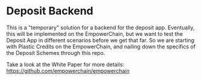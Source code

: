 # Deposit Backend

This is a "temporary" solution for a backend for the deposit app. Eventually, this will be implemented on the EmpowerChain, but we want to test the Deposit App in different scenarios before we get that far. So we are starting with Plastic Credits on the EmpowerChain, and nailing down the specifics of the Deposit Schemes through this repo.

Take a look at the White Paper for more details: https://github.com/empowerchain/empowerchain
